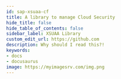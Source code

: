 ```yaml
---
id: sap-xsuaa-cf
title: A library to manage Cloud Security
hide_title: false
hide_table_of_contents: false
sidebar_label: XSUAA Library
custom_edit_url: https://github.com
description: Why should I read this?!
keywords:
- docs
- docusaurus
image: https://myimagesrv.com/img.png
---
```

